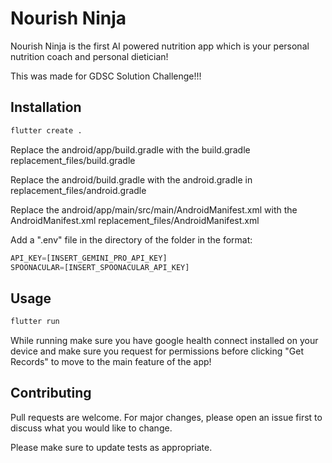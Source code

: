 # Nourish Ninja

Nourish Ninja is the first AI powered nutrition app which is your personal nutrition coach and personal dietician!

This was made for GDSC Solution Challenge!!!

## Installation


```bash
flutter create .
```

Replace the android/app/build.gradle with the build.gradle replacement_files/build.gradle

Replace the android/build.gradle with the android.gradle in replacement_files/android.gradle

Replace the android/app/main/src/main/AndroidManifest.xml with the AndroidManifest.xml replacement_files/AndroidManifest.xml

Add a ".env" file in the directory of the folder in the format:

```dart
API_KEY=[INSERT_GEMINI_PRO_API_KEY]
SPOONACULAR=[INSERT_SPOONACULAR_API_KEY]
```

## Usage

```bash
flutter run
```

While running make sure you have google health connect installed on your device and make sure you request for permissions before clicking "Get Records" to move to the main feature of the app!


## Contributing

Pull requests are welcome. For major changes, please open an issue first
to discuss what you would like to change.

Please make sure to update tests as appropriate.
